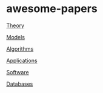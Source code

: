 # awesome-papers

[Theory](https://github.com/YannisPantazis/awesome-papers/blob/main/theory/readme.md) <br>

[Models](https://github.com/YannisPantazis/awesome-papers/blob/main/models/readme.md) <br>

[Algorithms](https://github.com/YannisPantazis/awesome-papers/blob/main/algorithms/readme.md) <br>

[Applications](https://github.com/YannisPantazis/awesome-papers/blob/main/applications/readme.md) <br>

[Software](https://github.com/YannisPantazis/awesome-papers/blob/main/software/readme.md) <br>

[Databases](https://github.com/YannisPantazis/awesome-papers/blob/main/databases/readme.md) <br>
